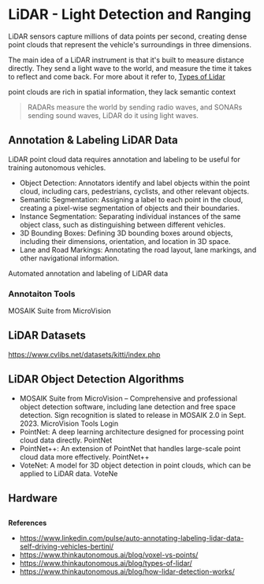 # LiDAR - Light Detection and Ranging

LiDAR sensors capture millions of data points per second, creating dense point clouds that represent the vehicle's surroundings in three dimensions.

The main idea of a LiDAR instrument is that it's built to measure distance directly. They send a light wave to the world, and measure the time it takes to reflect and come back. For more about it refer to, [Types of Lidar](https://www.thinkautonomous.ai/blog/types-of-lidar/)

point clouds are rich in spatial information, they lack semantic context

> RADARs measure the world by sending radio waves, and SONARs sending sound waves, LiDAR do it using light waves.

## Annotation & Labeling LiDAR Data

LiDAR point cloud data requires annotation and labeling to be useful for training autonomous vehicles.

- Object Detection: Annotators identify and label objects within the point cloud, including cars, pedestrians, cyclists, and other relevant objects.
- Semantic Segmentation: Assigning a label to each point in the cloud, creating a pixel-wise segmentation of objects and their boundaries.
- Instance Segmentation: Separating individual instances of the same object class, such as distinguishing between different vehicles.
- 3D Bounding Boxes: Defining 3D bounding boxes around objects, including their dimensions, orientation, and location in 3D space.
- Lane and Road Markings: Annotating the road layout, lane markings, and other navigational information.

Automated annotation and labeling of LiDAR data

### Annotaiton Tools

MOSAIK Suite from MicroVision

## LiDAR Datasets

https://www.cvlibs.net/datasets/kitti/index.php

## LiDAR Object Detection Algorithms

- MOSAIK Suite from MicroVision – Comprehensive and professional object detection software, including lane detection and free space detection. Sign recognition is slated to release in MOSAIK 2.0 in Sept. 2023. MicroVision Tools Login
- PointNet: A deep learning architecture designed for processing point cloud data directly. PointNet
- PointNet++: An extension of PointNet that handles large-scale point cloud data more effectively. PointNet++
- VoteNet: A model for 3D object detection in point clouds, which can be applied to LiDAR data. VoteNe

## Hardware

## 

**References**

- https://www.linkedin.com/pulse/auto-annotating-labeling-lidar-data-self-driving-vehicles-bertini/
- https://www.thinkautonomous.ai/blog/voxel-vs-points/
- https://www.thinkautonomous.ai/blog/types-of-lidar/
- https://www.thinkautonomous.ai/blog/how-lidar-detection-works/
